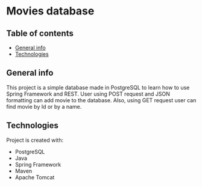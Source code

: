 # Movies database 


## Table of contents
* [General info](#general-info)
* [Technologies](#technologies)

## General info
This project is a simple database made in PostgreSQL to learn how to use Spring Framework and REST. 
User using POST request and JSON formatting can add movie to the database. Also, using GET request user can find movie by Id or by a name.
	
## Technologies
Project is created with:
* PostgreSQL
* Java
* Spring Framework
* Maven
* Apache Tomcat
	
